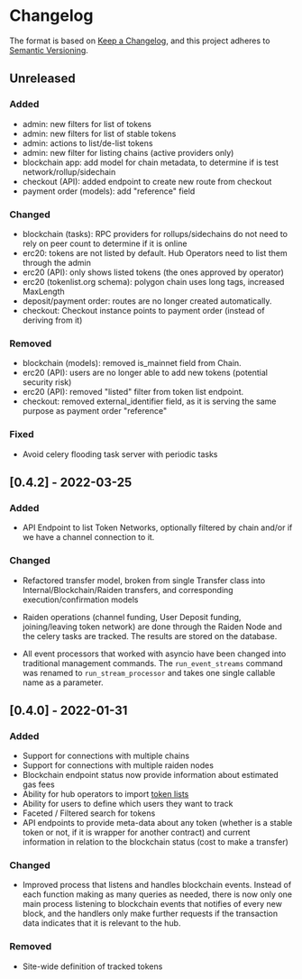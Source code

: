 # Changelog

The format is based on [Keep a Changelog](https://keepachangelog.com/en/1.0.0/),
and this project adheres to [Semantic Versioning](https://semver.org/spec/v2.0.0.html).

## Unreleased

### Added

  - admin: new filters for list of tokens
  - admin: new filters for list of stable tokens
  - admin: actions to list/de-list tokens
  - admin: new filter for listing chains (active providers only)
  - blockchain app: add model for chain metadata, to determine if is
    test network/rollup/sidechain
  - checkout (API): added endpoint to create new route from checkout
  - payment order (models): add "reference" field

### Changed
  - blockchain (tasks): RPC providers for rollups/sidechains do not
    need to rely on peer count to determine if it is online
  - erc20: tokens are not listed by default. Hub Operators need to
    list them through the admin
  - erc20 (API): only shows listed tokens (the ones approved by operator)
  - erc20 (tokenlist.org schema): polygon chain uses long tags,
    increased MaxLength
  - deposit/payment order: routes are no longer created automatically.
  - checkout: Checkout instance points to payment order (instead of
    deriving from it)

### Removed
  - blockchain (models): removed is_mainnet field from Chain.
  - erc20 (API): users are no longer able to add new tokens (potential
    security risk)
  - erc20 (API): removed "listed" filter from token list endpoint.
  - checkout: removed external_identifier field, as it is serving the
    same purpose as payment order "reference"

### Fixed
  - Avoid celery flooding task server with periodic tasks


## [0.4.2] - 2022-03-25

### Added
 - API Endpoint to list Token Networks, optionally filtered by chain
   and/or if we have a channel connection to it.


### Changed

 - Refactored transfer model, broken from single Transfer class into
   Internal/Blockchain/Raiden transfers, and corresponding
   execution/confirmation models

 - Raiden operations (channel funding, User Deposit funding,
   joining/leaving token network) are done through the Raiden Node and
   the celery tasks are tracked. The results are stored on the
   database.

 - All event processors that worked with asyncio have been changed
   into traditional management commands. The `run_event_streams`
   command was renamed to `run_stream_processor` and takes one single
   callable name as a parameter.


## [0.4.0] - 2022-01-31

### Added

 - Support for connections with multiple chains
 - Support for connections with multiple raiden nodes
 - Blockchain endpoint status now provide information about estimated
   gas fees
 - Ability for hub operators to import [token
   lists](https://tokenlists.org)
 - Ability for users to define which users they want to track
 - Faceted / Filtered search for tokens
 - API endpoints to provide meta-data about any token (whether is a
   stable token or not, if it is wrapper for another contract) and
   current information in relation to the blockchain status (cost to
   make a transfer)

### Changed
 - Improved process that listens and handles blockchain events.
   Instead of each function making as many queries as needed, there is
   now only one main process listening to blockchain events that
   notifies of every new block, and the handlers only make further
   requests if the transaction data indicates that it is relevant to
   the hub.

### Removed
 - Site-wide definition of tracked tokens
